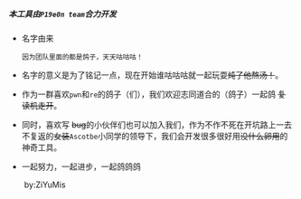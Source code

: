 ##### 本工具由`P19e0n team`合力开发

- 名字由来

  ```
  因为团队里面的都是鸽子，天天咕咕咕！
  ```

- 名字的意义是为了铭记一点，现在开始谁咕咕咕就一起玩耍~~炖了他熬汤！~~。

- 作为一群喜欢`pwn`和`re`的鸽子（们），我们欢迎志同道合的（鸽子）一起鸽 ~~复读机走开~~。

- 同时，喜欢写 ~~bug~~的小伙伴们也可以加入我们，作为不作不死在开坑路上一去不复返的~~女装~~`Ascotbe`小同学的领导下，我们会开发很多很好用~~没什么卵用~~的神奇工具。

- 一起努力，一起进步，一起鸽鸽鸽

  ​																																						by:ZiYuMis

